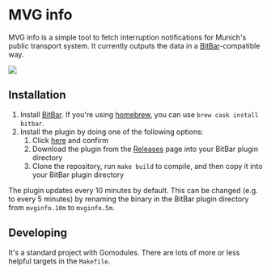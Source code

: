 # MVG info

MVG info is a simple tool to fetch interruption notifications for Munich's public transport system. 
It currently outputs the data in a [BitBar]-compatible way.

![](https://user-images.githubusercontent.com/12208771/85635106-67641180-b67d-11ea-82a9-9530a68c1138.png)

## Installation

1. Install [BitBar]. If you're using [homebrew], you can use `brew cask install bitbar`.
1. Install the plugin by doing one of the following options:
    1. Click [here](bitbar://openPlugin?src=https://github.com/muffix/mvg-info/releases/latest/download/mvginfo.10m) and confirm
    1. Download the plugin from the [Releases] page into your BitBar plugin directory
    1. Clone the repository, run `make build` to compile, and then copy it into your BitBar plugin directory
    
The plugin updates every 10 minutes by default. This can be changed (e.g. to every 5 minutes) by renaming the binary 
in the BitBar plugin directory from `mvginfo.10m` to `mvginfo.5m`. 

## Developing

It's a standard project with Gomodules. There are lots of more or less helpful targets in the `Makefile`. 

[BitBar]: https://getbitbar.com
[Releases]: https://github.com/muffix/mvg-info/releases/latest
[homebrew]: https://brew.sh
